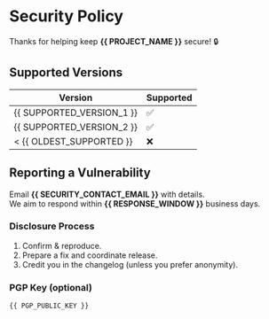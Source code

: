 # Security Policy

Thanks for helping keep **{{ PROJECT_NAME }}** secure! :lock:

## Supported Versions

| Version | Supported |
|---------|-----------|
| {{ SUPPORTED_VERSION_1 }} | ✅ |
| {{ SUPPORTED_VERSION_2 }} | ✅ |
| < {{ OLDEST_SUPPORTED }} | ❌ |

## Reporting a Vulnerability
Email **{{ SECURITY_CONTACT_EMAIL }}** with details.  
We aim to respond within **{{ RESPONSE_WINDOW }}** business days.

### Disclosure Process
1. Confirm & reproduce.
2. Prepare a fix and coordinate release.
3. Credit you in the changelog (unless you prefer anonymity).

### PGP Key (optional)
    {{ PGP_PUBLIC_KEY }}